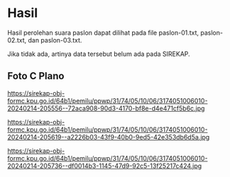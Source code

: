 # Hasil

Hasil perolehan suara paslon dapat dilihat pada file paslon-01.txt, paslon-02.txt, dan paslon-03.txt.

Jika tidak ada, artinya data tersebut belum ada pada SIREKAP.

## Foto C Plano

https://sirekap-obj-formc.kpu.go.id/64b1/pemilu/ppwp/31/74/05/10/06/3174051006010-20240214-205556--72aca908-90d3-4170-bf8e-d4e471cf5b6c.jpg

https://sirekap-obj-formc.kpu.go.id/64b1/pemilu/ppwp/31/74/05/10/06/3174051006010-20240214-205619--a2226b03-43f9-40b0-9ed5-42e353db6d5a.jpg

https://sirekap-obj-formc.kpu.go.id/64b1/pemilu/ppwp/31/74/05/10/06/3174051006010-20240214-205736--df0014b3-1145-47d9-92c5-13f25217c424.jpg
